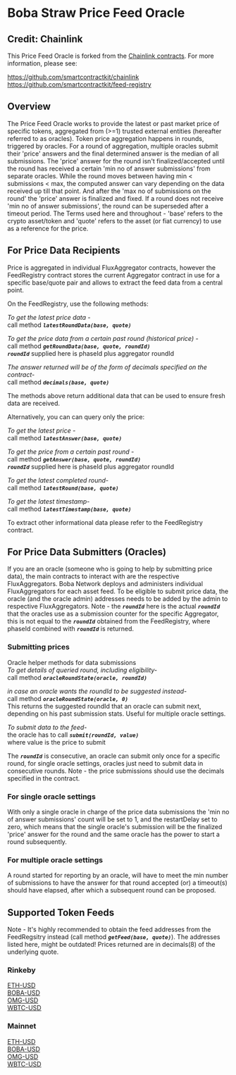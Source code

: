 # Boba Straw Price Feed Oracle

## Credit: Chainlink

This Price Feed Oracle is forked from the [Chainlink contracts](https://github.com/smartcontractkit/chainlink). For more information, please see:

https://github.com/smartcontractkit/chainlink
https://github.com/smartcontractkit/feed-registry

## Overview

The Price Feed Oracle works to provide the latest or past market price of specific tokens, aggregated from (>=1) trusted external entities (hereafter referred to as oracles). Token price aggregation happens in rounds, triggered by oracles. For a round of aggregation, multiple oracles submit their 'price' answers and the final determined answer is the median of all submissions. The 'price' answer for the round isn't finalized/accepted until the round has received a certain 'min no of answer submissions' from separate oracles. While the round moves between having min < submissions < max, the computed answer can vary depending on the data received up till that point. And after the 'max no of submissions on the round' the 'price' answer is finalized and fixed. If a round does not receive 'min no of answer submissions', the round can be superseded after a timeout period. The Terms used here and throughout - 'base' refers to the crypto asset/token and 'quote' refers to the asset (or fiat currency) to use as a reference for the price.

## For Price Data Recipients

Price is aggregated in individual FluxAggregator contracts, however the FeedRegistry contract stores the current Aggregator contract in use for a specific base/quote pair and allows to extract the feed data from a central point.

On the FeedRegistry, use the following methods:

*To get the latest price data -* \
call method ***`latestRoundData(base, quote)`***

*To get the price data from a certain past round (historical price) -* \
call method ***`getRoundData(base, quote, roundId)`*** \
***`roundId`*** supplied here is phaseId plus aggregator roundId

*The answer returned will be of the form of decimals specified on the contract-* \
call method ***`decimals(base, quote)`***

The methods above return additional data that can be used to ensure fresh data are received.

Alternatively, you can can query only the price:

*To get the latest price -* \
call method ***`latestAnswer(base, quote)`***

*To get the price from a certain past round -* \
call method ***`getAnswer(base, quote, roundId)`*** \
***`roundId`*** supplied here is phaseId plus aggregator roundId

*To get the latest completed round-* \
call method ***`latestRound(base, quote)`***

*To get the latest timestamp-* \
call method ***`latestTimestamp(base, quote)`***

To extract other informational data please refer to the FeedRegistry contract.

## For Price Data Submitters (Oracles)

If you are an oracle (someone who is going to help by submitting price data), the main contracts to interact with are the respective FluxAggregators. Boba Network deploys and administers individual FluxAggregators for each asset feed. To be eligible to submit price data, the oracle (and the oracle admin) addresses needs to be added by the admin to respective FluxAggregators. Note - the ***`roundId`*** here is the actual ***`roundId`*** that the oracles use as a submission counter for the specific Aggregator, this is not equal to the ***`roundId`*** obtained from the FeedRegistry, where phaseId combined with ***`roundId`*** is returned.

### Submitting prices

Oracle helper methods for data submissions \
*To get details of queried round, including eligibility-* \
call method ***`oracleRoundState(oracle, roundId)`***

*in case an oracle wants the roundId to be suggested instead-* \
call method ***`oracleRoundState(oracle, 0)`*** \
This returns the suggested roundId that an oracle can submit next, depending on his past submission stats. Useful for multiple oracle settings.

*To submit data to the feed-* \
the oracle has to call ***`submit(roundId, value)`*** \
where value is the price to submit

The ***`roundId`*** is consecutive, an oracle can submit only once for a specific round, for single oracle settings, oracles just need to submit data in consecutive rounds. Note - the price submissions should use the decimals specified in the contract.

### For single oracle settings

With only a single oracle in charge of the price data submissions the 'min no of answer submissions' count will be set to 1, and the restartDelay set to zero, which means that the single oracle's submission will be the finalized 'price' answer for the round and the same oracle has the power to start a round subsequently.

### For multiple oracle settings

A round started for reporting by an oracle, will have to meet the min number of submissions to have the answer for that round accepted (or) a timeout(s) should have elapsed, after which a subsequent round can be proposed.

## Supported Token Feeds

Note - It's highly recommended to obtain the feed addresses from the FeedRegsitry instead (call method ***`getFeed(base, quote)`***). The addresses listed here, might be outdated! Prices returned are in decimals(8) of the underlying quote.

### Rinkeby

[ETH-USD](https://blockexplorer.rinkeby.boba.network/address/0xcEb40458ad6Dabe9cfC90A2ad062a071809c4E84/transactions) \
[BOBA-USD](https://blockexplorer.rinkeby.boba.network/address/0xd05AA5531b8e8DaB3BEe675f133dF3e330d9adA8/transactions) \
[OMG-USD]() \
[WBTC-USD]()

### Mainnet

[ETH-USD](https://blockexplorer.boba.network/address/0x50E383121021F4E8060C794d79Ada77195532c7a/transactions) \
[BOBA-USD](https://blockexplorer.boba.network/address/0x987AEd89f5BDC3eb863282DBB76065bFe398be17/transactions) \
[OMG-USD]() \
[WBTC-USD]()
